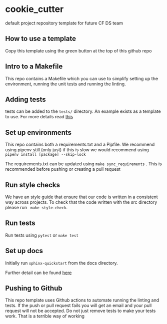 # cookie_cutter
default project repository template for future CF DS team

## How to use a template

Copy this template using the green button at the top of this github repo


## Intro to a Makefile

This repo contains a Makefile which you can use to simplify setting up the environment,
running the unit tests and running the linting.


## Adding tests

tests can be added to the `tests/` directory. An example exists as a template to use. For more details 
read [this](https://docs.pytest.org/en/stable/)


## Set up environments

This repo contains both a requirements.txt and a Pipfile. We recommend using pipenv still (only just)
if this is slow we would recommend using `pipenv install [package] --skip-lock`

The requirements.txt can be updated using `make sync_requirements` . This is recommended before pushing 
or creating a pull request

## Run style checks

We have an style guide that ensure that our code is written in a consistent way across projects.
To check that the code written with the src directory please run ` make style-check`.

## Run tests

Run tests using `pytest` or `make test`


## Set up docs

Initially run `sphinx-quickstart` from the docs directory.

Further detail can be found [here](https://www.sphinx-doc.org/en/master/index.html)

## Pushing to Github

This repo template uses Github actions to automate running the linting and tests.
If the push or pull request fails you will get an email and your pull request will not be accepted.
Do not just remove tests to make your tests work. That is a terrible way of working

